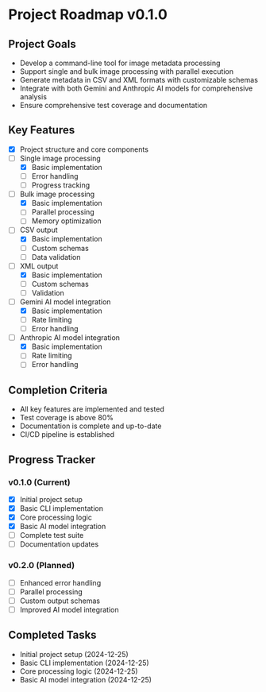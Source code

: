 # Project Roadmap v0.1.0

## Project Goals

-   Develop a command-line tool for image metadata processing
-   Support single and bulk image processing with parallel execution
-   Generate metadata in CSV and XML formats with customizable schemas
-   Integrate with both Gemini and Anthropic AI models for comprehensive analysis
-   Ensure comprehensive test coverage and documentation

## Key Features

-   [x] Project structure and core components
-   [ ] Single image processing
    - [x] Basic implementation
    - [ ] Error handling
    - [ ] Progress tracking
-   [ ] Bulk image processing
    - [x] Basic implementation
    - [ ] Parallel processing
    - [ ] Memory optimization
-   [ ] CSV output
    - [x] Basic implementation
    - [ ] Custom schemas
    - [ ] Data validation
-   [ ] XML output
    - [x] Basic implementation
    - [ ] Custom schemas
    - [ ] Validation
-   [ ] Gemini AI model integration
    - [x] Basic implementation
    - [ ] Rate limiting
    - [ ] Error handling
-   [ ] Anthropic AI model integration
    - [x] Basic implementation
    - [ ] Rate limiting
    - [ ] Error handling

## Completion Criteria

-   All key features are implemented and tested
-   Test coverage is above 80%
-   Documentation is complete and up-to-date
-   CI/CD pipeline is established

## Progress Tracker

### v0.1.0 (Current)
-   [x] Initial project setup
-   [x] Basic CLI implementation
-   [x] Core processing logic
-   [x] Basic AI model integration
-   [ ] Complete test suite
-   [ ] Documentation updates

### v0.2.0 (Planned)
-   [ ] Enhanced error handling
-   [ ] Parallel processing
-   [ ] Custom output schemas
-   [ ] Improved AI model integration

## Completed Tasks

-   Initial project setup (2024-12-25)
-   Basic CLI implementation (2024-12-25)
-   Core processing logic (2024-12-25)
-   Basic AI model integration (2024-12-25)